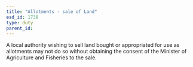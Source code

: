 ```yaml
---
title: "Allotments - sale of Land"
esd_id: 1738
type: duty
parent_id:  
---
```


A local authority wishing to sell land bought or appropriated for use as allotments may not do so without obtaining the consent of the Minister of Agriculture and Fisheries to the sale.

